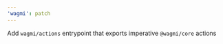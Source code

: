```yaml
---
'wagmi': patch
---
```


Add `wagmi/actions` entrypoint that exports imperative `@wagmi/core` actions
